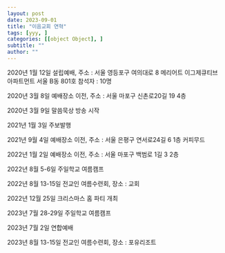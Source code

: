 ```yaml
---
layout: post
date: 2023-09-01
title: "이음교회 연혁"
tags: [yyy, ]
categories: [[object Object], ]
subtitle: ""
author: ""
---
```



2020년 1월 12일 설립예배, 주소 : 서울 영등포구 여의대로 8 메리어트 이그제큐티브 아파트먼트 서울 B동 801호 참석자 : 10명


2020년 3월 8일 예배장소 이전, 주소 : 서울 마포구 신촌로20길 19 4층


2020년 3월 9일 말씀묵상 방송 시작


2021년 1월 3일 주보발행


2021년 9월 4일 예배장소 이전, 주소 : 서울 은평구 연서로24길 6 1층 커피무드


2022년 1월 2일 예배장소 이전, 주소 : 서울 마포구 백범로 1길 3 2층


2022년 8월 5-6일 주일학교 여름캠프


2022년 8월 13-15일 전교인 여름수련회, 장소 : 교회


2022년 12월 25일 크리스마스 홈 파티 개최


2023년 7월 28-29일 주일학교 여름캠프


2023년 7월 2일 연합예배


2023년 8월 13-15일 전교인 여름수련회, 장소 : 포유리조트

